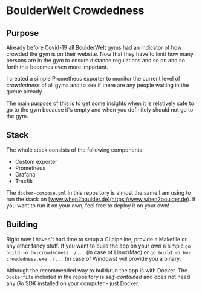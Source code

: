 # BoulderWelt Crowdedness

## Purpose

Already before Covid-19 all BoulderWelt gyms had an indicator of how crowded the gym is on their website.
Now that they have to limit how many persons are in the gym to ensure distance regulations and so on and so forth this becomes even more important.

I created a simple Prometheus exporter to monitor the current level of _crowdedness_ of all gyms and to see if there are any people waiting in the queue already.

The main purpose of this is to get some insights when it is relatively safe to go to the gym because it's empty and when you definitely should not go to the gym.

## Stack

The whole stack consists of the following components:

* Custom exporter
* Prometheus
* Grafana
* Traefik

The `docker-compose.yml` in this repository is almost the same I am using to run the stack on [www.when2boulder.de](https://www.when2boulder.de).
If you want to run it on your own, feel free to deploy it on your own!

## Building

Right now I haven't had time to setup a CI pipeline, provide a Makefile or any other fancy stuff.
If you want to build the app on your own a simple `go build -o bw-crowdedness ./...` (in case of Linux/Mac) or `go build -o bw-crowdedness.exe ./...` (in case of Windows) will provide you a binary.

Although the recommended way to build/run the app is with Docker.
The `Dockerfile` included in the repository is _self-contained_ and does not need any Go SDK installed on your computer - just Docker.